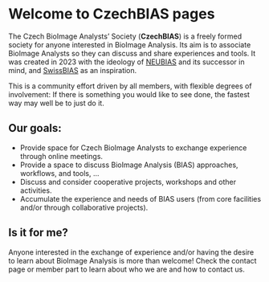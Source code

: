 # Welcome to CzechBIAS pages

The Czech BioImage Analysts’ Society (**CzechBIAS**) is a freely formed society for anyone interested in BioImage Analysis. Its aim is to associate BioImage Analysts so they can discuss and share experiences and tools. It was created in 2023 with the ideology of [NEUBIAS](https://eubias.org/NEUBIAS/) and its successor in mind, and [SwissBIAS](https://swissbias.github.io/) as an inspiration.

This is a community effort driven by all members, with flexible degrees of involvement: If there is something you would like to see done, the fastest way may well be to just do it.

## Our goals:

* Provide space for Czech BioImage Analysts to exchange experience through online meetings.
* Provide a space to discuss BioImage Analysis (BIAS) approaches, workflows, and tools, ...
* Discuss and consider cooperative projects, workshops and other activities.
* Accumulate the experience and needs of BIAS users (from core facilities and/or through collaborative projects).

## Is it for me?

Anyone interested in the exchange of experience and/or having the desire to learn about BioImage Analysis is more than welcome! Check the contact page or member part to learn about who we are and how to contact us.


```{tableofcontents}
```
